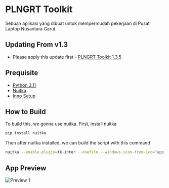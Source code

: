# PLNGRT Toolkit

Sebuah aplikasi yang dibuat untuk mempermudah pekerjaan di Pusat Laptop Nusantara Garut.

## Updating From v1.3

- Please apply this update first - [PLNGRT Toolkit 1.3.5](https://github.com/Aditya-fmh/plngrt-toolkit/releases/tag/1.3.5)
  
## Prequisite

- [Python 3.11](https://www.python.org/downloads/release/python-3110/)
- [Nuitka](https://nuitka.net/index.html)
- [Inno Setup](https://jrsoftware.org/isinfo.php)

## How to Build

To build this, we gonna use nuitka. First, install nuitka

```bash
pip install nuitka
```

Then after nuitka installed, we can build the script with this command
```bash
nuitka --enable-plugin=tk-inter --onefile --windows-icon-from-ico="app icon 64x64.ico" plngrt-toolkit.py
```

## App Preview

![Preview 1](https://i.imgur.com/CYqvpUi.png)

